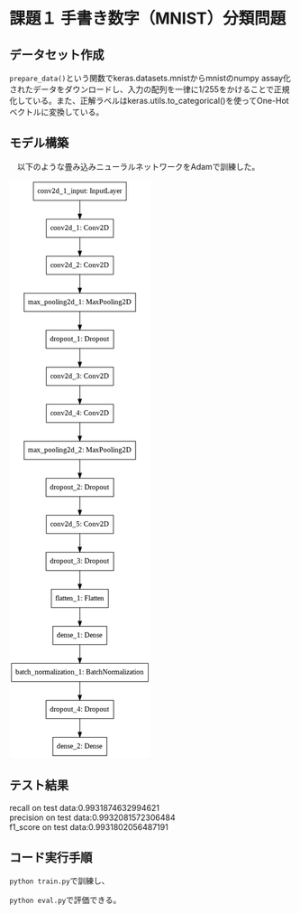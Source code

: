 # 課題１ 手書き数字（MNIST）分類問題

データセット作成
----
`prepare_data()`という関数でkeras.datasets.mnistからmnistのnumpy assay化されたデータをダウンロードし、入力の配列を一律に1/255をかけることで正規化している。また、正解ラベルはkeras.utils.to_categorical()を使ってOne-Hotベクトルに変換している。


モデル構築
----
　以下のような畳み込みニューラルネットワークをAdamで訓練した。

![CNN](images/CNN.png)



テスト結果
----
recall on test data:0.9931874632994621   
precision on test data:0.9932081572306484    
f1_score on test data:0.9931802056487191

コード実行手順
----
`python train.py`で訓練し、

`python eval.py`で評価できる。
